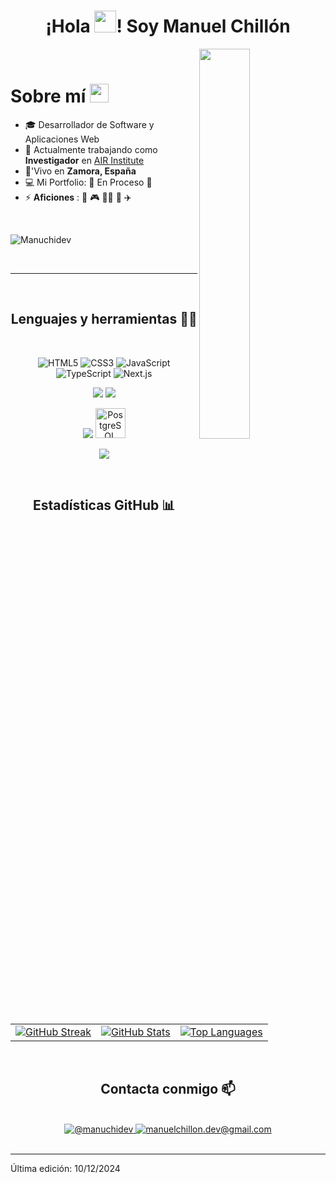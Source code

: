 <h1 align="center">¡Hola <img src="https://media.giphy.com/media/hvRJCLFzcasrR4ia7z/giphy.gif" width="35">! Soy Manuel Chillón </h1>

<!--Night Owl image-->
<div>
  <img align="right" width="40%" src="https://owlbertsio-resized.s3.amazonaws.com/Popper.psd.full.png">
</div>

<br />

<h1 align="left"> Sobre mí 
<img src="https://emojis.slackmojis.com/emojis/images/1531849430/4246/blob-sunglasses.gif?1531849430" width="30"/></h1>

- 🎓 Desarrollador de Software y Aplicaciones Web
- 🏢 Actualmente trabajando como **Investigador** en [AIR Institute](https://air-institute.com/)
- 🏡'Vivo en **Zamora, España**
- 💻 Mi Portfolio: 🚧 En Proceso 🚧
- ⚡ **Aficiones** : 🍕 🎮 🏋️‍♂️ 🥊 ✈️

<br>

<!--Contador Visitas Perfil-->
<p align="left">
  <img src="https://komarev.com/ghpvc/?username=manuchidev&label=Profile%20views&color=770677&style=for-the-badge&logo=star" alt="Manuchidev" style="padding-right:20px;" />
</p>

<br>

---

<br>

<h2 align="center">Lenguajes y herramientas 🧑‍💻</h2>
<br>

<p align="center">
<img src="https://img.icons8.com/color/48/000000/html-5--v1.png" alt="HTML5" />
<img src="https://img.icons8.com/color/48/000000/css3.png" alt="CSS3" />
<img src="https://img.icons8.com/color/48/000000/javascript--v1.png" alt="JavaScript" />
<img src="https://img.icons8.com/color/48/000000/typescript.png" alt="TypeScript" />
<img src="https://img.icons8.com/color/48/000000/nextjs.png" alt="Next.js" />
</p>

<p align="center">
<img src="https://img.icons8.com/color/48/000000/java-coffee-cup-logo--v1.png"/> 
<img src="https://img.icons8.com/officel/48/000000/php-logo.png"/> 
</p>

<p align="center">
<img src="https://img.icons8.com/color/48/000000/mysql-logo.png"/>
<img src="https://cdn.jsdelivr.net/gh/devicons/devicon/icons/postgresql/postgresql-original-wordmark.svg" alt="PostgreSQL" width="48" height="48"/>
</p>

<p align="center">
<img src="https://img.icons8.com/color/48/000000/npm.png"/>
</p>

<br>

<h2 align="center">Estadísticas GitHub 📊</h2>

<br>

<!-- Tabla para organizar los cuadros en 2 filas (horizontal y vertical) -->
<table align="center">
  <tr>
    <td> 
      <a href="https://git.io/streak-stats">
        <img src="https://github-readme-streak-stats.herokuapp.com?user=manuchidev&theme=algolia&date_format=M%20j%5B%2C%20Y%5D" alt="GitHub Streak"/>
      </a>
    </td>
    <td>
      <a href="https://github.com/manuchidev/github-readme-stats">
        <img src="https://github-readme-stats.vercel.app/api?username=manuchidev&theme=algolia" alt="GitHub Stats"/>
      </a>
    </td>
    <td>
      <a href="https://github.com/manuchidev/github-readme-stats">
        <img src="https://github-readme-stats.vercel.app/api/top-langs/?username=manuchidev&theme=algolia" alt="Top Languages"/>
      </a>
    </td>
  </tr>
</table>

<br>

<h2 align="center">Contacta conmigo 📫</h2>

<br>

<div align="center">
  <a href="https://www.linkedin.com/in/manuchidev/">
    <img src="https://img.icons8.com/fluency/48/000000/linkedin.png" alt="@manuchidev" title="@manuchidev">
  </a>
  <a href="mailto:manuelchillon.dev@gmail.com">
    <img src="https://img.icons8.com/fluency/48/000000/apple-mail.png" alt="manuelchillon.dev@gmail.com" title="manuelchillon.dev@gmail.com">
  </a>
</div>

<br>

---

Última edición: 10/12/2024
